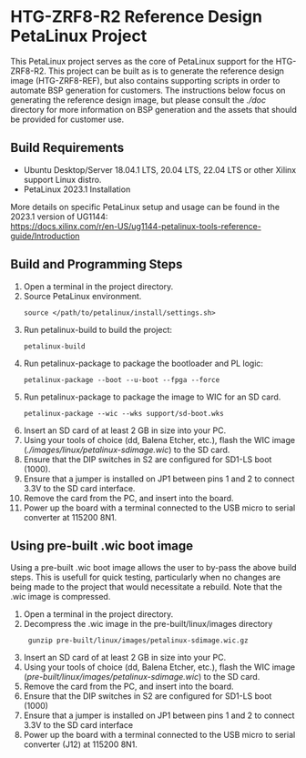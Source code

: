 # HTG-ZRF8-R2 Reference Design PetaLinux Project
This PetaLinux project serves as the core of PetaLinux support for the HTG-ZRF8-R2. This project can be built as is to generate the reference design image (HTG-ZRF8-REF), but also contains supporting scripts in order to automate BSP generation for customers. The instructions below focus on generating the reference design image, but please consult the *./doc* directory for more information on BSP generation and the assets that should be provided for customer use.

## Build Requirements
* Ubuntu Desktop/Server 18.04.1 LTS, 20.04 LTS, 22.04 LTS  or other Xilinx support Linux distro.
* PetaLinux 2023.1 Installation  

More details on specific PetaLinux setup and usage can be found in the 2023.1 version of UG1144:   
https://docs.xilinx.com/r/en-US/ug1144-petalinux-tools-reference-guide/Introduction

## Build and Programming Steps
1. Open a terminal in the project directory.   
2. Source PetaLinux environment.   
    ```
    source </path/to/petalinux/install/settings.sh>
    ```   
3. Run petalinux-build to build the project:  
    ```
    petalinux-build
    ```
4. Run petalinux-package to package the bootloader and PL logic:   
    ```
    petalinux-package --boot --u-boot --fpga --force
    ```
5. Run petalinux-package to package the image to WIC for an SD card.   
    ```
    petalinux-package --wic --wks support/sd-boot.wks
    ```
6. Insert an SD card of at least 2 GB in size into your PC.   
7. Using your tools of choice (dd, Balena Etcher, etc.), flash the WIC image (*./images/linux/petalinux-sdimage.wic*) to the SD card.   
8. Ensure that the DIP switches in S2 are configured for SD1-LS boot (1000).
9. Ensure that a jumper is installed on JP1 between pins 1 and 2 to connect 3.3V to the SD card interface.  
10. Remove the card from the PC, and insert into the board. 
11. Power up the board with a terminal connected to the USB micro to serial converter at 115200 8N1.  

## Using pre-built .wic boot image
Using a pre-built .wic boot image allows the user to by-pass the above build steps.  This is
usefull for quick testing, particularly when no changes are being made to the project that
would necessitate a rebuild.  Note that the .wic image is compressed.

1. Open a terminal in the project directory.   
2. Decompress the .wic image in the pre-built/linux/images directory
    ```
     gunzip pre-built/linux/images/petalinux-sdimage.wic.gz
    ```   
3. Insert an SD card of at least 2 GB in size into your PC.   
4. Using your tools of choice (dd, Balena Etcher, etc.), flash the WIC image (*pre-built/linux/images/petalinux-sdimage.wic*) to the SD card.   
5. Remove the card from the PC, and insert into the board.
6. Ensure that the DIP switches in S2 are configured for SD1-LS boot (1000)
7. Ensure that a jumper is installed  on JP1 between pins 1 and 2 to connect 3.3V to the SD card interface  
8. Power up the board with a terminal connected to the USB micro to serial converter (J12) at 115200 8N1.  
